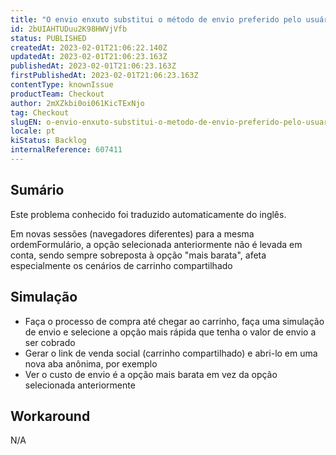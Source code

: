 ```yaml
---
title: "O envio enxuto substitui o método de envio preferido pelo usuário pela opção mais barata em diferentes sessões/browsers"
id: 2bUIAHTUDuu2K98HWVjVfb
status: PUBLISHED
createdAt: 2023-02-01T21:06:22.140Z
updatedAt: 2023-02-01T21:06:23.163Z
publishedAt: 2023-02-01T21:06:23.163Z
firstPublishedAt: 2023-02-01T21:06:23.163Z
contentType: knownIssue
productTeam: Checkout
author: 2mXZkbi0oi061KicTExNjo
tag: Checkout
slugEN: o-envio-enxuto-substitui-o-metodo-de-envio-preferido-pelo-usuario-pela-opcao-mais-barata-em-diferentes-sessoesbrowsers
locale: pt
kiStatus: Backlog
internalReference: 607411
---
```


## Sumário

<div class="alert alert-info">
  <p>Este problema conhecido foi traduzido automaticamente do inglês.</p>
</div>


Em novas sessões (navegadores diferentes) para a mesma ordemFormulário, a opção selecionada anteriormente não é levada em conta, sendo sempre sobreposta à opção "mais barata", afeta especialmente os cenários de carrinho compartilhado


##

## Simulação



- Faça o processo de compra até chegar ao carrinho, faça uma simulação de envio e selecione a opção mais rápida que tenha o valor de envio a ser cobrado
- Gerar o link de venda social (carrinho compartilhado) e abri-lo em uma nova aba anônima, por exemplo
- Ver o custo de envio é a opção mais barata em vez da opção selecionada anteriormente


##

## Workaround


N/A




